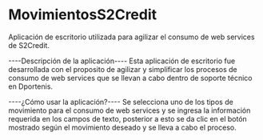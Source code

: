 # MovimientosS2Credit
Aplicación de escritorio utilizada para agilizar el consumo de web services de S2Credit.

----Descripción de la aplicación----
Esta aplicación de escritorio fue desarrollada con el proposito de agilizar y simplificar los procesos de consumo de web services que se llevan a cabo dentro de soporte técnico en Dportenis.



----¿Cómo usar la aplicación?----
Se selecciona uno de los tipos de movimiento para el consumo de web services y se ingresa la información requerida en los campos de texto, posterior a esto se da clic en el botón mostrado según el movimiento deseado y se lleva a cabo el proceso.
